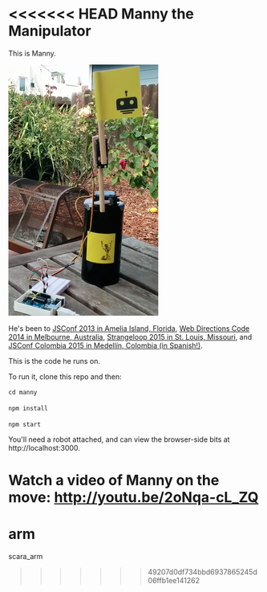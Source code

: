 <<<<<<< HEAD
Manny the Manipulator
===

This is Manny. 

![Manny the Manipulator](manny.png)

He's been to [JSConf 2013 in Amelia Island, Florida](https://speakerdeck.com/rockbot/ai-dot-js-robots-with-brains), [Web Directions Code 2014 in Melbourne, Australia](https://speakerdeck.com/rockbot/you-can-do-what-with-math-now), [Strangeloop 2015 in St. Louis, Missouri](https://www.youtube.com/watch?v=3v75aX5-gSA), and [JSConf Colombia 2015 in Medellín, Colombia (in Spanish!)](https://www.youtube.com/watch?v=Iqkm2j54Bks).

This is the code he runs on.

To run it, clone this repo and then:

```
cd manny

npm install

npm start
```

You'll need a robot attached, and can view the browser-side bits at http://localhost:3000.

Watch a video of Manny on the move: http://youtu.be/2oNqa-cL_ZQ
=======
# arm
scara_arm
>>>>>>> 49207d0df734bbd6937865245d06ffb1ee141262
